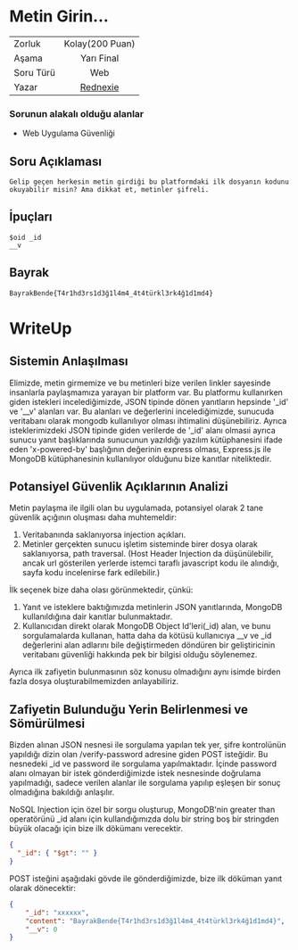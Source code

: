 # Metin Girin...

|    |  |
| ------------- |:-------------:|
| Zorluk        | Kolay(200 Puan)|
| Aşama         | Yarı Final    |
| Soru Türü     | Web |
| Yazar         | [Rednexie](https://github.com/Rednexie) |


### Sorunun alakalı olduğu alanlar
- Web Uygulama Güvenliği 

## Soru Açıklaması
``` 
Gelip geçen herkesin metin girdiği bu platformdaki ilk dosyanın kodunu okuyabilir misin? Ama dikkat et, metinler şifreli.
```

## İpuçları
```
$oid _id
__v
```

## Bayrak
```
BayrakBende{T4r1hd3rs1d3ğ1l4m4_4t4türkl3rk4ğ1d1md4}
```


# WriteUp 

## Sistemin Anlaşılması
Elimizde, metin girmemize ve bu metinleri bize verilen linkler sayesinde insanlarla paylaşmamıza yarayan bir platform var. Bu platformu kullanırken giden istekleri incelediğimizde, JSON tipinde dönen yanıtların hepsinde '_id' ve '__v' alanları var. Bu alanları ve değerlerini incelediğimizde, sunucuda veritabanı olarak mongodb kullanılıyor olması ihtimalini düşünebiliriz. Ayrıca isteklerimizdeki JSON tipinde giden verilerde de '_id' alanı olmasıi ayrıca sunucu yanıt başlıklarında sunucunun yazıldığı yazılım kütüphanesini ifade eden 'x-powered-by' başlığının değerinin express olması, Express.js ile MongoDB kütüphanesinin kullanılıyor olduğunu bize kanıtlar niteliktedir.
## Potansiyel Güvenlik Açıklarının Analizi
Metin paylaşma ile ilgili olan bu uygulamada, potansiyel olarak 2 tane güvenlik açığının oluşması daha muhtemeldir:
1. Veritabanında saklanıyorsa injection açıkları.
2. Metinler gerçekten sunucu işletim sisteminde birer dosya olarak saklanıyorsa, path traversal.
(Host Header Injection da düşünülebilir, ancak url gösterilen yerlerde istemci taraflı javascript kodu ile alındığı, sayfa kodu incelenirse fark edilebilir.)

İlk seçenek bize daha olası görünmektedir, çünkü:

1. Yanıt ve isteklere baktığımızda metinlerin JSON yanıtlarında, MongoDB kullanıldığına dair kanıtlar bulunmaktadır.
2. Kullanıcıdan direkt olarak MongoDB Object Id'leri(_id) alan, ve bunu sorgulamalarda kullanan, hatta daha da kötüsü kullanıcıya __v ve _id değerlerini alan adlarını bile değiştirmeden döndüren bir geliştiricinin veritabanı güvenliği hakkında pek bir bilgisi olduğu söylenemez.

Ayrıca ilk zafiyetin bulunmasının söz konusu olmadığını aynı isimde birden fazla dosya oluşturabilmemizden anlayabiliriz.

## Zafiyetin Bulunduğu Yerin Belirlenmesi ve Sömürülmesi

Bizden alınan JSON nesnesi ile sorgulama yapılan tek yer, şifre kontrolünün yapıldığı dizin olan /verify-password adresine giden POST isteğidir. Bu nesnedeki _id ve password ile sorgulama yapılmaktadır. İçinde password alanı olmayan bir istek gönderdiğimizde istek nesnesinde doğrulama yapılmadığı, sadece verilen alanlar ile sorgulama yapılıp eşleşen bir sonuç olmadığına bakıldığı anlaşılır. 

NoSQL Injection için özel bir sorgu oluşturup, MongoDB'nin greater than operatörünü _id alanı için kullandığımızda dolu bir string boş bir stringden büyük olacağı için bize ilk dökümanı verecektir.

```json
{
  "_id": { "$gt": "" }
}
```

POST isteğini aşağıdaki gövde ile gönderdiğimizde, bize ilk döküman yanıt olarak dönecektir:
```json
{
    "_id": "xxxxxx",
    "content": "BayrakBende{T4r1hd3rs1d3ğ1l4m4_4t4türkl3rk4ğ1d1md4}",
    "__v": 0
}
```
